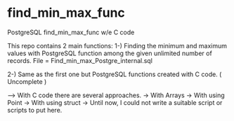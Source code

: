 # find_min_max_func
PostgreSQL find_min_max_func w/e C code

This repo contains 2 main functions:
1-) Finding the minimum and maximum values with PostgreSQL function among the given unlimited number of records.
File = Find_min_max_Postgre_internal.sql

2-) Same as the first one but PostgreSQL functions created with C code. ( Uncomplete )

--> With C code there are several approaches.
  -> With Arrays
  -> With using Point
  -> With using struct
  -> Until now, I could not write a suitable script or scripts to put here.
